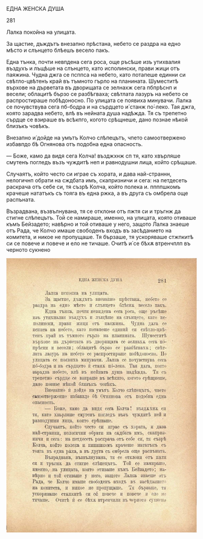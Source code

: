 ﻿ЕДНА ЖЕНСКА ДУША

281

Лалка покойна на улицата.

За щастие, дъждътъ внезапно прѣстана, небето се раздра на едно мѣсто и слънцето блѣешъ весело пакъ.

Една тънка, почти невпдена сега роса, още ръсѣше изъ утихвалия въздухъ и лъщѣше на слънцето, като исполински, прави жици отъ паяжина. Чудна джга се псппса на небето, като потапеше единни си свѣтло-цвѣтенъ край въ тъмното гърло на планината. Шуместитѣ върхове на дърветата въ дворищата се зелнахж сега пбпрѣснп и весели; облацитѣ бързо се разбѣгваха; свѣтлата лазуръ на небето се распростираше побѣдоносно. По улицата се появиха минувачи. Лалка се почувствува сега пб-бодра и на сърдцето и́ станж по́-леко. Тая джга, която зарадва небето, влѣ въ нейната душа надѣжда. Тя съ трепетно сърдце се взираше въ всѣкпго, когото срѣщнеше, дано познае нѣкой близъкъ човѣкъ.

Внезапно и́ дойде на умътъ Колчо слѣпецътъ, чпето самоотвержено избавпдо бѣ Огнянова отъ подобна една опасность.

— Боже, камо да видя сега Колча! възджхнж сп тя, като хвърляше смутенъ погледъ възъ чуждитѣ неп и равнодушни лица, който срѣщаше.

Случаятъ, който често си играе съ хората, и дава най-страннн, нелогичнп обрати на сждбата имъ, скапризничи и сега: на петдесеть раскрача отъ себе си, тя съзрѣ Колча, който полека и. ппппшкомъ крачеше нататъкъ съ тояга въ една ржка, а въ друга съ омбрела още распъната.

Възрадвана, възвълнувана, тя се отклони отъ пжтя си и тръгнж да стигне слѣпецътъ. Той се намираше, именно, на улицата, която отиваше къмъ Бейзадето; навѣрно и той отиваше у него, защото Лалка знаеше отъ Рада, че Колчо имаше свободенъ входъ въ засѣданието на комитета, и никое не пропущаше. Тя бързаше, тя ускоряваше стжпкитѣ си се повече и повече и ело не тичаше. Очитѣ и́ се бѣхѫ втренчплп въ черното сукнено

![original](images/318.jpg)

